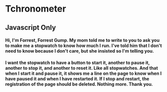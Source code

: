 # Tchronometer 
## Javascript Only

#### Hi, I'm Forrest, Forrest Gump. My mom told me to write to you to ask you to make me a stopwatch to know how much I run. I've told him that I don't need to know because I don't care, but she insisted so I'm telling you.
#### I want the stopwatch to have a button to start it, another to pause it, another to stop it, and another to reset it. Like all stopwatches. And that when I start it and pause it, it shows me a line on the page to know when I have paused it and when I have restarted it. If I stop and restart, the registration of the page should be deleted. Nothing more. Thank you.